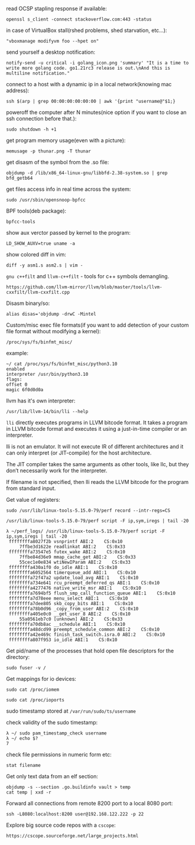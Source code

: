 read OCSP stapling response if available:

```openssl s_client -connect stackoverflow.com:443 -status```


in case of VirtualBox stall(rshed problems, shed starvation, etc...):

```"vboxmanage modifyvm foo --hpet on" ```

send yourself a desktop notification:

```notify-send -u critical -i golang_icon.png 'summary' "It is a time to write more golang code. go1.21rc3 release is out.\nAnd this is multiline notification."```

connect to a host with a dynamic ip in a local network(knowing mac address):

```ssh $(arp | grep 00:00:00:00:00:00 | awk '{print "username@"$1;}```

poweroff the computer after N minutes(nice option if you want to close an ssh connection before that.):

```sudo shutdown -h +1```

get program memory usage(even with a picture):

```memusage -p thunar.png -T thunar```

get disasm of the symbol from the .so file:

```objdump -d /lib/x86_64-linux-gnu/libbfd-2.38-system.so | grep bfd_getb64```

get files access info in real time across the system:

```sudo /usr/sbin/opensnoop-bpfcc```

BPF tools(deb package):

```bpfcc-tools```

show aux verctor passed by kernel to the program:

```LD_SHOW_AUXV=true uname -a```

show colored diff in vim:

```diff -y asm1.s asm2.s | vim -```

`gnu c++filt` and `llvm-c++filt` - tools for c++ symbols demangling.

```https://github.com/llvm-mirror/llvm/blob/master/tools/llvm-cxxfilt/llvm-cxxfilt.cpp```

Disasm binary/so:

```alias disas='objdump -drwC -Mintel```

Custom/misc exec file formats(if you want to add detection of your custom file format without modifying a kernel):

```/proc/sys/fs/binfmt_misc/```

example:

```
~/ cat /proc/sys/fs/binfmt_misc/python3.10
enabled
interpreter /usr/bin/python3.10
flags: 
offset 0
magic 6f0d0d0a
```

llvm has it's own interpreter:

```/usr/lib/llvm-14/bin/lli --help```


`lli` directly executes programs in LLVM bitcode format. It takes a program in LLVM bitcode format and executes it using a just-in-time compiler or an interpreter.

lli is not an emulator. It will not execute IR of different architectures and it can only interpret (or JIT-compile) for the host architecture.

The JIT compiler takes the same arguments as other tools, like llc, but they don’t necessarily work for the interpreter.

If filename is not specified, then lli reads the LLVM bitcode for the program from standard input.


Get value of registers:

```sudo /usr/lib/linux-tools-5.15.0-79/perf record --intr-regs=CS```

```/usr/lib/linux-tools-5.15.0-79/perf script -F ip,sym,iregs | tail -20```

```
λ ~/perf_logs/ /usr/lib/linux-tools-5.15.0-79/perf script -F ip,sym,iregs | tail -20
 ffffffffa8027f2b vsnprintf ABI:2    CS:0x10 
     7ffbe3d1622e readlinkat ABI:2    CS:0x33 
 ffffffffa73547e5 futex_wake ABI:2    CS:0x10 
     7ffbe84d36e9 mmap_cache_get ABI:2    CS:0x33 
     55cec1e0e834 wtiNewIParam ABI:2    CS:0x33 
 ffffffffa430a1f0 do_idle ABI:1    CS:0x10 
 ffffffffa6052564 timerqueue_add ABI:1    CS:0x10 
 ffffffffa72f47a2 update_load_avg ABI:1    CS:0x10 
 ffffffffa734e641 rcu_preempt_deferred_qs ABI:1    CS:0x10 
 ffffffffa4277476 native_write_msr ABI:1    CS:0x10 
 ffffffffa7694bf5 flush_smp_call_function_queue ABI:1    CS:0x10 
 ffffffffa7d78eee menu_select ABI:1    CS:0x10 
 ffffffffa7dee805 skb_copy_bits ABI:1    CS:0x10 
 ffffffffa78b0d96 _copy_from_user ABI:2    CS:0x10 
 ffffffffa405e0c0 __get_user_8 ABI:2    CS:0x10 
     55a0561eb7c0 [unknown] ABI:2    CS:0x33 
 ffffffffa70db8ac __schedule ABI:1    CS:0x10 
 ffffffffa48dcd99 preempt_schedule_common ABI:2    CS:0x10 
 ffffffffa42e469c finish_task_switch.isra.0 ABI:2    CS:0x10 
 ffffffffa807f953 io_idle ABI:1    CS:0x10 
```

Get pid/name of the processes that hold open file descriptors for the directory:

```sudo fuser -v /```

Get mappings for io devices:

```sudo cat /proc/iomem```

```sudo cat /proc/ioports```

sudo timestamp stored at ```/var/run/sudo/ts/username```

check validity of the sudo timestamp: 

```
λ ~/ sudo pam_timestamp_check username
λ ~/ echo $?                     
7
```

check file permissions in numeric form etc:

```
stat filename
```

Get only text data from an elf section:

```
objdump -s --section .go.buildinfo vault > temp
cat temp | xxd -r
```

Forward all connections from remote 8200 port to a local 8080 port:

```ssh -L8080:localhost:8200 user@192.168.122.222 -p 22```

Explore big source code repos with a `cscope`:

```https://cscope.sourceforge.net/large_projects.html```

